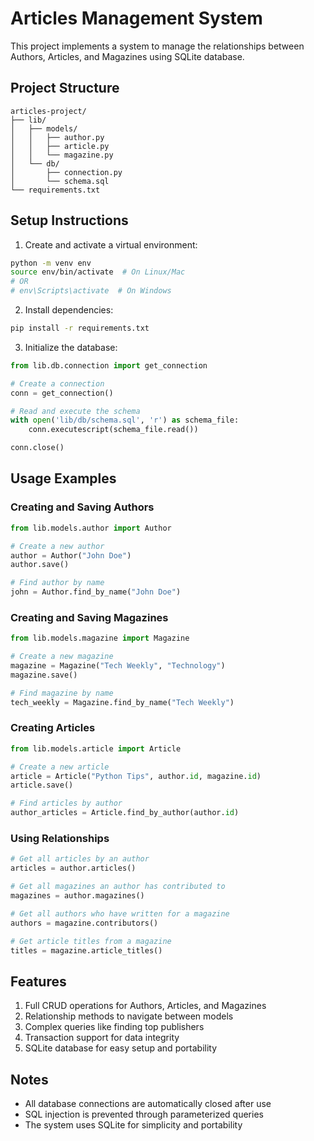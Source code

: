 # Articles Management System

This project implements a system to manage the relationships between Authors, Articles, and Magazines using SQLite database.

## Project Structure

```
articles-project/
├── lib/
│   ├── models/
│   │   ├── author.py
│   │   ├── article.py
│   │   └── magazine.py
│   └── db/
│       ├── connection.py
│       └── schema.sql
└── requirements.txt
```

## Setup Instructions

1. Create and activate a virtual environment:
```bash
python -m venv env
source env/bin/activate  # On Linux/Mac
# OR
# env\Scripts\activate  # On Windows
```

2. Install dependencies:
```bash
pip install -r requirements.txt
```

3. Initialize the database:
```python
from lib.db.connection import get_connection

# Create a connection
conn = get_connection()

# Read and execute the schema
with open('lib/db/schema.sql', 'r') as schema_file:
    conn.executescript(schema_file.read())

conn.close()
```

## Usage Examples

### Creating and Saving Authors
```python
from lib.models.author import Author

# Create a new author
author = Author("John Doe")
author.save()

# Find author by name
john = Author.find_by_name("John Doe")
```

### Creating and Saving Magazines
```python
from lib.models.magazine import Magazine

# Create a new magazine
magazine = Magazine("Tech Weekly", "Technology")
magazine.save()

# Find magazine by name
tech_weekly = Magazine.find_by_name("Tech Weekly")
```

### Creating Articles
```python
from lib.models.article import Article

# Create a new article
article = Article("Python Tips", author.id, magazine.id)
article.save()

# Find articles by author
author_articles = Article.find_by_author(author.id)
```

### Using Relationships
```python
# Get all articles by an author
articles = author.articles()

# Get all magazines an author has contributed to
magazines = author.magazines()

# Get all authors who have written for a magazine
authors = magazine.contributors()

# Get article titles from a magazine
titles = magazine.article_titles()
```

## Features

1. Full CRUD operations for Authors, Articles, and Magazines
2. Relationship methods to navigate between models
3. Complex queries like finding top publishers
4. Transaction support for data integrity
5. SQLite database for easy setup and portability

## Notes

- All database connections are automatically closed after use
- SQL injection is prevented through parameterized queries
- The system uses SQLite for simplicity and portability 
